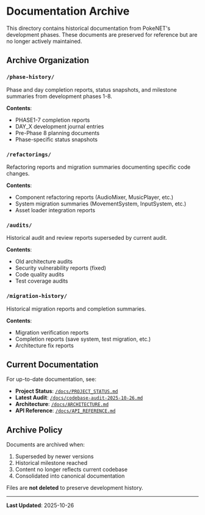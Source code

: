 # Documentation Archive

This directory contains historical documentation from PokeNET's development phases. These documents are preserved for reference but are no longer actively maintained.

## Archive Organization

### `/phase-history/`
Phase and day completion reports, status snapshots, and milestone summaries from development phases 1-8.

**Contents**:
- PHASE1-7 completion reports
- DAY_X development journal entries
- Pre-Phase 8 planning documents
- Phase-specific status snapshots

### `/refactorings/`
Refactoring reports and migration summaries documenting specific code changes.

**Contents**:
- Component refactoring reports (AudioMixer, MusicPlayer, etc.)
- System migration summaries (MovementSystem, InputSystem, etc.)
- Asset loader integration reports

### `/audits/`
Historical audit and review reports superseded by current audit.

**Contents**:
- Old architecture audits
- Security vulnerability reports (fixed)
- Code quality audits
- Test coverage audits

### `/migration-history/`
Historical migration reports and completion summaries.

**Contents**:
- Migration verification reports
- Completion reports (save system, test migration, etc.)
- Architecture fix reports

## Current Documentation

For up-to-date documentation, see:
- **Project Status**: [`/docs/PROJECT_STATUS.md`](../PROJECT_STATUS.md)
- **Latest Audit**: [`/docs/codebase-audit-2025-10-26.md`](../codebase-audit-2025-10-26.md)
- **Architecture**: [`/docs/ARCHITECTURE.md`](../ARCHITECTURE.md)
- **API Reference**: [`/docs/API_REFERENCE.md`](../API_REFERENCE.md)

## Archive Policy

Documents are archived when:
1. Superseded by newer versions
2. Historical milestone reached
3. Content no longer reflects current codebase
4. Consolidated into canonical documentation

Files are **not deleted** to preserve development history.

---

**Last Updated**: 2025-10-26

